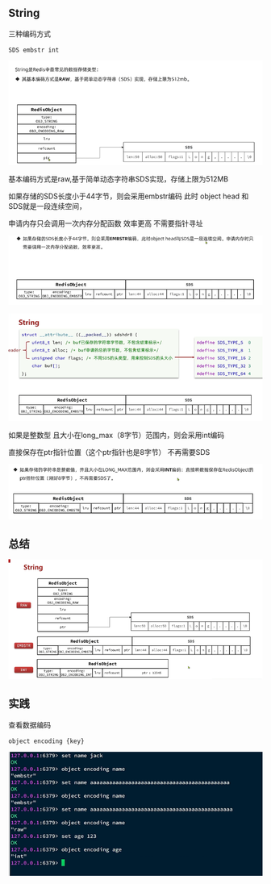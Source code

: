 String
---

三种编码方式

    SDS embstr int

![img_99.png](img_99.png)

基本编码方式是raw,基于简单动态字符串SDS实现，存储上限为512MB

如果存储的SDS长度小于44字节，则会采用embstr编码 此时 object head 和 SDS就是一段连续空间，

申请内存只会调用一次内存分配函数 效率更高 不需要指针寻址

![img_98.png](img_98.png)

![img_100.png](img_100.png)

如果是整数型 且大小在long_max（8字节）范围内，则会采用int编码

直接保存在ptr指针位置（这个ptr指针也是8字节） 不再需要SDS

![img_101.png](img_101.png)

总结
---

![img_102.png](img_102.png)

实践
---

查看数据编码

    object encoding {key}

![img_103.png](img_103.png)
